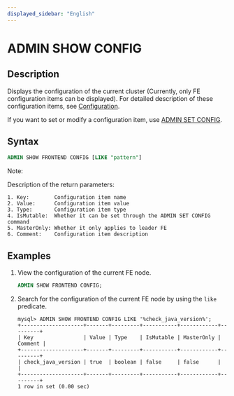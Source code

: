 ```yaml
---
displayed_sidebar: "English"
---
```


# ADMIN SHOW CONFIG

## Description

Displays the configuration of the current cluster (Currently, only FE configuration items can be displayed). For detailed description of these configuration items, see [Configuration](../../../administration/management/Configuration.md#fe-configuration-items).

If you want to set or modify a configuration item, use [ADMIN SET CONFIG](ADMIN_SET_CONFIG.md).

## Syntax

```sql
ADMIN SHOW FRONTEND CONFIG [LIKE "pattern"]
```

Note:

Description of the return parameters:

```plain text
1. Key:        Configuration item name
2. Value:      Configuration item value
3. Type:       Configuration item type 
4. IsMutable:  Whether it can be set through the ADMIN SET CONFIG command
5. MasterOnly: Whether it only applies to leader FE
6. Comment:    Configuration item description 
```

## Examples

1. View the configuration of the current FE node.

    ```sql
    ADMIN SHOW FRONTEND CONFIG;
    ```

2. Search for the configuration of the current FE node by using the `like` predicate.  

    ```plain text
    mysql> ADMIN SHOW FRONTEND CONFIG LIKE '%check_java_version%';
    +--------------------+-------+---------+-----------+------------+---------+
    | Key                | Value | Type    | IsMutable | MasterOnly | Comment |
    +--------------------+-------+---------+-----------+------------+---------+
    | check_java_version | true  | boolean | false     | false      |         |
    +--------------------+-------+---------+-----------+------------+---------+
    1 row in set (0.00 sec)
    ```
